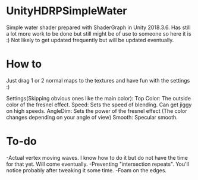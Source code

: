 # UnityHDRPSimpleWater
Simple water shader prepared with ShaderGraph in Unity 2018.3.6. Has still a lot more work to be done but still might be of use to someone so here it is :) Not likely to get updated frequently but will be updated eventually.

# How to
Just drag 1 or 2 normal maps to the textures and have fun with the settings :)

Settings(Skipping obvious ones like the main color):
Top Color: The outside color of the fresnel effect.
Speed: Sets the speed of blending. Can get jiggy on high speeds.
AngleDim: Sets the power of the fresnel effect (The color changes depending on your angle of view)
Smooth: Specular smooth.

# To-do
-Actual vertex moving waves. I know how to do it but do not have the time for that yet. Will come eventually. 
-Preventing "intersection repeats". You'll notice probably after tweaking it some time.
-Foam on the edges.


